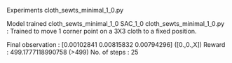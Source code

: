 Experiments
cloth_sewts_minimal_1_0.py

Model trained
cloth_sewts_minimal_1_0
SAC_1_0
cloth_sewts_minimal_1_0.py : Trained to move 1 corner point on a 3X3 cloth to a fixed position.

Final observation : 
[0.00102841 0.00815832 0.00794296] ([0.,0.,X])
Reward : 499.1777118990758 (>499)
No. of steps : 25

